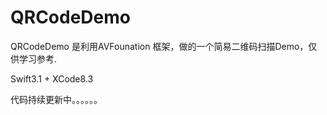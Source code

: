# QRCodeDemo
QRCodeDemo 是利用AVFounation 框架，做的一个简易二维码扫描Demo，仅供学习参考.

Swift3.1 + XCode8.3

代码持续更新中。。。。。。
